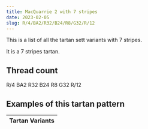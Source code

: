 ```yaml
---
title: MacQuarrie 2 with 7 stripes
date: 2023-02-05
slug: R/4/BA2/R32/B24/R8/G32/R/12
---
```

This is a list of all the tartan sett variants with 7 stripes.

It is a 7 stripes tartan.


## Thread count
R/4 BA2 R32 B24 R8 G32 R/12

## Examples of this tartan pattern

| Tartan Variants |
|---------------|

